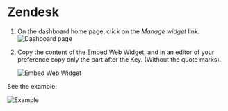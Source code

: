 # Zendesk

1. On the dashboard home page, click on the *Manage widget* link.
 ![Dashboard page](https://github.com/Fabiomorais87/liferay-learn/blob/5d97f1c0f416bcdd20dc57237db7dbd7e28ce753/docs/dxp/latest/en/site-building/personalizing-site-experience/Click%20to%20chat/Zendesk/Icon-Zendesk-035.png)

1. Copy the content of the Embed Web Widget, and in an editor of your preference copy only the part after the Key. (Without the quote marks).

     ![Embed Web Widget](https://github.com/Fabiomorais87/liferay-learn/blob/0af9688d7203ce1b11ddab3a99ea7237dd98982e/docs/dxp/latest/en/site-building/personalizing-site-experience/Click%20to%20chat/Zendesk/Icon-Zendesk-036.png)

See the example:

![Example](https://github.com/Fabiomorais87/liferay-learn/blob/a00ec1d11ec8db5366f841cf0f4d03ef1dc6e884/docs/dxp/latest/en/site-building/personalizing-site-experience/Click%20to%20chat/Zendesk/Icon-Zendesk-037.png)
